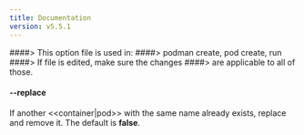 ```yaml
---
title: Documentation
version: v5.5.1
---
```


####> This option file is used in:
####>   podman create, pod create, run
####> If file is edited, make sure the changes
####> are applicable to all of those.
#### **--replace**

If another <<container|pod>> with the same name already exists, replace and remove it. The default is **false**.
